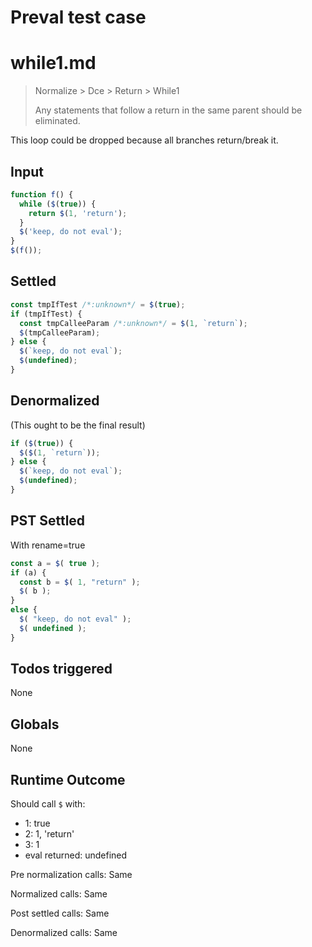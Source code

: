 # Preval test case

# while1.md

> Normalize > Dce > Return > While1
>
> Any statements that follow a return in the same parent should be eliminated.

This loop could be dropped because all branches return/break it.

## Input

`````js filename=intro
function f() {
  while ($(true)) {
    return $(1, 'return');
  }
  $('keep, do not eval');
}
$(f());
`````


## Settled


`````js filename=intro
const tmpIfTest /*:unknown*/ = $(true);
if (tmpIfTest) {
  const tmpCalleeParam /*:unknown*/ = $(1, `return`);
  $(tmpCalleeParam);
} else {
  $(`keep, do not eval`);
  $(undefined);
}
`````


## Denormalized
(This ought to be the final result)

`````js filename=intro
if ($(true)) {
  $($(1, `return`));
} else {
  $(`keep, do not eval`);
  $(undefined);
}
`````


## PST Settled
With rename=true

`````js filename=intro
const a = $( true );
if (a) {
  const b = $( 1, "return" );
  $( b );
}
else {
  $( "keep, do not eval" );
  $( undefined );
}
`````


## Todos triggered


None


## Globals


None


## Runtime Outcome


Should call `$` with:
 - 1: true
 - 2: 1, 'return'
 - 3: 1
 - eval returned: undefined

Pre normalization calls: Same

Normalized calls: Same

Post settled calls: Same

Denormalized calls: Same
